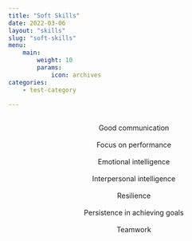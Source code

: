 ```yaml
---
title: "Soft Skills"
date: 2022-03-06
layout: "skills"
slug: "soft-skills"
menu:
    main:
        weight: 10
        params: 
            icon: archives
categories:
    - test-category

---
```


<center>
    <br>
        Good communication
    </br>
    <br>
        Focus on performance
    </br>
    <br>
        Emotional intelligence
    </br>
    <br>
        Interpersonal intelligence
    </br>
    <br>
        Resilience
    </br>
    <br>
        Persistence in achieving goals
    </br>
    <br>
        Teamwork
    </br>
</center>
